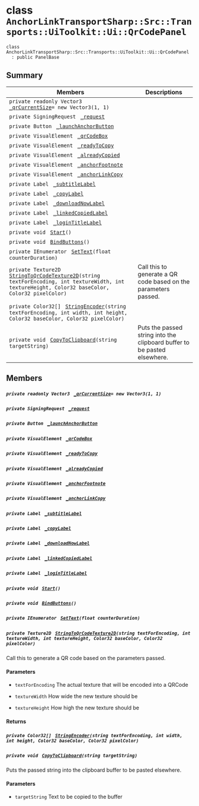 # class `AnchorLinkTransportSharp::Src::Transports::UiToolkit::Ui::QrCodePanel` 

```
class AnchorLinkTransportSharp::Src::Transports::UiToolkit::Ui::QrCodePanel
  : public PanelBase
```

## Summary

 Members                                | Descriptions                                
----------------------------------------|---------------------------------------------
`private readonly Vector3 ` [`_qrCurrentSize`](#class_anchor_link_transport_sharp_1_1_src_1_1_transports_1_1_ui_toolkit_1_1_ui_1_1_qr_code_panel_1a70dd0955f433a378cb45a9ac9d69206c)`= new Vector3(1, 1)` | 
`private SigningRequest ` [`_request`](#class_anchor_link_transport_sharp_1_1_src_1_1_transports_1_1_ui_toolkit_1_1_ui_1_1_qr_code_panel_1a10f6829816211e5c3488ee844917abae) | 
`private Button ` [`_launchAnchorButton`](#class_anchor_link_transport_sharp_1_1_src_1_1_transports_1_1_ui_toolkit_1_1_ui_1_1_qr_code_panel_1a41e2df165671e54dba913c63147cfc3e) | 
`private VisualElement ` [`_qrCodeBox`](#class_anchor_link_transport_sharp_1_1_src_1_1_transports_1_1_ui_toolkit_1_1_ui_1_1_qr_code_panel_1a9078712266dd2db3d05add33dba0aad2) | 
`private VisualElement ` [`_readyToCopy`](#class_anchor_link_transport_sharp_1_1_src_1_1_transports_1_1_ui_toolkit_1_1_ui_1_1_qr_code_panel_1a886b9d552e31ca1533ae6dd369bc7f3e) | 
`private VisualElement ` [`_alreadyCopied`](#class_anchor_link_transport_sharp_1_1_src_1_1_transports_1_1_ui_toolkit_1_1_ui_1_1_qr_code_panel_1a6db160a3309e5d0c6e1f80cacaad775e) | 
`private VisualElement ` [`_anchorFootnote`](#class_anchor_link_transport_sharp_1_1_src_1_1_transports_1_1_ui_toolkit_1_1_ui_1_1_qr_code_panel_1acd8cd37bfd8c6b60db6d56a812e5180f) | 
`private VisualElement ` [`_anchorLinkCopy`](#class_anchor_link_transport_sharp_1_1_src_1_1_transports_1_1_ui_toolkit_1_1_ui_1_1_qr_code_panel_1a2665408435b105bc877a2ba2376abe1a) | 
`private Label ` [`_subtitleLabel`](#class_anchor_link_transport_sharp_1_1_src_1_1_transports_1_1_ui_toolkit_1_1_ui_1_1_qr_code_panel_1aeb62caba75bc09150d07bc04e7bf6742) | 
`private Label ` [`_copyLabel`](#class_anchor_link_transport_sharp_1_1_src_1_1_transports_1_1_ui_toolkit_1_1_ui_1_1_qr_code_panel_1a8d7e5ae4de2ee6028b5ce25745b4dfae) | 
`private Label ` [`_downloadNowLabel`](#class_anchor_link_transport_sharp_1_1_src_1_1_transports_1_1_ui_toolkit_1_1_ui_1_1_qr_code_panel_1a20dc170757ab80a0678f904edd7693ac) | 
`private Label ` [`_linkedCopiedLabel`](#class_anchor_link_transport_sharp_1_1_src_1_1_transports_1_1_ui_toolkit_1_1_ui_1_1_qr_code_panel_1a493ba7fe5ab0624154d7851317a63b73) | 
`private Label ` [`_loginTitleLabel`](#class_anchor_link_transport_sharp_1_1_src_1_1_transports_1_1_ui_toolkit_1_1_ui_1_1_qr_code_panel_1aa37a06ebec2e3dda8268b0a304373867) | 
`private void ` [`Start`](#class_anchor_link_transport_sharp_1_1_src_1_1_transports_1_1_ui_toolkit_1_1_ui_1_1_qr_code_panel_1a07aaf1227e4d645f15e0a964f54ef291)`()` | 
`private void ` [`BindButtons`](#class_anchor_link_transport_sharp_1_1_src_1_1_transports_1_1_ui_toolkit_1_1_ui_1_1_qr_code_panel_1ac0a62408f7b64fe84a8a710e7119b60b)`()` | 
`private IEnumerator ` [`SetText`](#class_anchor_link_transport_sharp_1_1_src_1_1_transports_1_1_ui_toolkit_1_1_ui_1_1_qr_code_panel_1a05dae55364abc28ae3332f45d801b1e4)`(float counterDuration)` | 
`private Texture2D ` [`StringToQrCodeTexture2D`](#class_anchor_link_transport_sharp_1_1_src_1_1_transports_1_1_ui_toolkit_1_1_ui_1_1_qr_code_panel_1aaf7e564199136d7866f5ee711a6d7f04)`(string textForEncoding, int textureWidth, int textureHeight, Color32 baseColor, Color32 pixelColor)` | Call this to generate a QR code based on the parameters passed.
`private Color32[] ` [`StringEncoder`](#class_anchor_link_transport_sharp_1_1_src_1_1_transports_1_1_ui_toolkit_1_1_ui_1_1_qr_code_panel_1a49d96ac87b97c2e59de93e09af0d51cc)`(string textForEncoding, int width, int height, Color32 baseColor, Color32 pixelColor)` | 
`private void ` [`CopyToClipboard`](#class_anchor_link_transport_sharp_1_1_src_1_1_transports_1_1_ui_toolkit_1_1_ui_1_1_qr_code_panel_1a78826733039b0d0513d3a8d096c964c5)`(string targetString)` | Puts the passed string into the clipboard buffer to be pasted elsewhere.

## Members

##### `private readonly Vector3 ` [`_qrCurrentSize`](#class_anchor_link_transport_sharp_1_1_src_1_1_transports_1_1_ui_toolkit_1_1_ui_1_1_qr_code_panel_1a70dd0955f433a378cb45a9ac9d69206c)`= new Vector3(1, 1)` 

##### `private SigningRequest ` [`_request`](#class_anchor_link_transport_sharp_1_1_src_1_1_transports_1_1_ui_toolkit_1_1_ui_1_1_qr_code_panel_1a10f6829816211e5c3488ee844917abae) 

##### `private Button ` [`_launchAnchorButton`](#class_anchor_link_transport_sharp_1_1_src_1_1_transports_1_1_ui_toolkit_1_1_ui_1_1_qr_code_panel_1a41e2df165671e54dba913c63147cfc3e) 

##### `private VisualElement ` [`_qrCodeBox`](#class_anchor_link_transport_sharp_1_1_src_1_1_transports_1_1_ui_toolkit_1_1_ui_1_1_qr_code_panel_1a9078712266dd2db3d05add33dba0aad2) 

##### `private VisualElement ` [`_readyToCopy`](#class_anchor_link_transport_sharp_1_1_src_1_1_transports_1_1_ui_toolkit_1_1_ui_1_1_qr_code_panel_1a886b9d552e31ca1533ae6dd369bc7f3e) 

##### `private VisualElement ` [`_alreadyCopied`](#class_anchor_link_transport_sharp_1_1_src_1_1_transports_1_1_ui_toolkit_1_1_ui_1_1_qr_code_panel_1a6db160a3309e5d0c6e1f80cacaad775e) 

##### `private VisualElement ` [`_anchorFootnote`](#class_anchor_link_transport_sharp_1_1_src_1_1_transports_1_1_ui_toolkit_1_1_ui_1_1_qr_code_panel_1acd8cd37bfd8c6b60db6d56a812e5180f) 

##### `private VisualElement ` [`_anchorLinkCopy`](#class_anchor_link_transport_sharp_1_1_src_1_1_transports_1_1_ui_toolkit_1_1_ui_1_1_qr_code_panel_1a2665408435b105bc877a2ba2376abe1a) 

##### `private Label ` [`_subtitleLabel`](#class_anchor_link_transport_sharp_1_1_src_1_1_transports_1_1_ui_toolkit_1_1_ui_1_1_qr_code_panel_1aeb62caba75bc09150d07bc04e7bf6742) 

##### `private Label ` [`_copyLabel`](#class_anchor_link_transport_sharp_1_1_src_1_1_transports_1_1_ui_toolkit_1_1_ui_1_1_qr_code_panel_1a8d7e5ae4de2ee6028b5ce25745b4dfae) 

##### `private Label ` [`_downloadNowLabel`](#class_anchor_link_transport_sharp_1_1_src_1_1_transports_1_1_ui_toolkit_1_1_ui_1_1_qr_code_panel_1a20dc170757ab80a0678f904edd7693ac) 

##### `private Label ` [`_linkedCopiedLabel`](#class_anchor_link_transport_sharp_1_1_src_1_1_transports_1_1_ui_toolkit_1_1_ui_1_1_qr_code_panel_1a493ba7fe5ab0624154d7851317a63b73) 

##### `private Label ` [`_loginTitleLabel`](#class_anchor_link_transport_sharp_1_1_src_1_1_transports_1_1_ui_toolkit_1_1_ui_1_1_qr_code_panel_1aa37a06ebec2e3dda8268b0a304373867) 

##### `private void ` [`Start`](#class_anchor_link_transport_sharp_1_1_src_1_1_transports_1_1_ui_toolkit_1_1_ui_1_1_qr_code_panel_1a07aaf1227e4d645f15e0a964f54ef291)`()` 

##### `private void ` [`BindButtons`](#class_anchor_link_transport_sharp_1_1_src_1_1_transports_1_1_ui_toolkit_1_1_ui_1_1_qr_code_panel_1ac0a62408f7b64fe84a8a710e7119b60b)`()` 

##### `private IEnumerator ` [`SetText`](#class_anchor_link_transport_sharp_1_1_src_1_1_transports_1_1_ui_toolkit_1_1_ui_1_1_qr_code_panel_1a05dae55364abc28ae3332f45d801b1e4)`(float counterDuration)` 

##### `private Texture2D ` [`StringToQrCodeTexture2D`](#class_anchor_link_transport_sharp_1_1_src_1_1_transports_1_1_ui_toolkit_1_1_ui_1_1_qr_code_panel_1aaf7e564199136d7866f5ee711a6d7f04)`(string textForEncoding, int textureWidth, int textureHeight, Color32 baseColor, Color32 pixelColor)` 

Call this to generate a QR code based on the parameters passed.

#### Parameters
* `textForEncoding` The actual texture that will be encoded into a QRCode

* `textureWidth` How wide the new texture should be

* `textureHeight` How high the new texture should be

#### Returns

##### `private Color32[] ` [`StringEncoder`](#class_anchor_link_transport_sharp_1_1_src_1_1_transports_1_1_ui_toolkit_1_1_ui_1_1_qr_code_panel_1a49d96ac87b97c2e59de93e09af0d51cc)`(string textForEncoding, int width, int height, Color32 baseColor, Color32 pixelColor)` 

##### `private void ` [`CopyToClipboard`](#class_anchor_link_transport_sharp_1_1_src_1_1_transports_1_1_ui_toolkit_1_1_ui_1_1_qr_code_panel_1a78826733039b0d0513d3a8d096c964c5)`(string targetString)` 

Puts the passed string into the clipboard buffer to be pasted elsewhere.

#### Parameters
* `targetString` Text to be copied to the buffer

